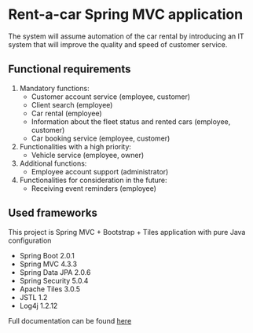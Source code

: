Rent-a-car Spring MVC application
=================================

The system will assume automation of the car rental by introducing an IT system that will improve the quality and speed of customer service.

Functional requirements
-----------------------

1. Mandatory functions:
	- Customer account service (employee, customer)
	- Client search (employee)
	- Car rental (employee)
	- Information about the fleet status and rented cars (employee, customer)
	- Car booking service (employee, customer)
2. Functionalities with a high priority:
	- Vehicle service (employee, owner)
3. Additional functions:
	- Employee account support (administrator)
4. Functionalities for consideration in the future:
	- Receiving event reminders (employee)


Used frameworks
---------------

This project is Spring MVC + Bootstrap + Tiles application with pure Java configuration

- Spring Boot 2.0.1
- Spring MVC 4.3.3
- Spring Data JPA 2.0.6
- Spring Security 5.0.4 
- Apache Tiles 3.0.5
- JSTL 1.2
- Log4j 1.2.12

Full documentation can be found [here](https://docs.google.com/document/d/1_HC6NWEPBg7oqwOoQvHzOHhY52nlhk_0lzmbz-PGCJA/edit?usp=sharing) 
